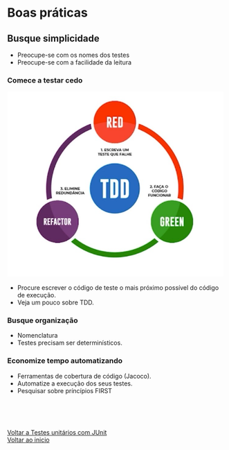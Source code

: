 # Boas práticas

## Busque simplicidade

- Preocupe-se com os nomes dos testes
- Preocupe-se com a facilidade da leitura

### Comece a testar cedo

<img src="./img/18.jpg" alt="" width="500">

- Procure escrever o código de teste o mais próximo possível do código de execução.
- Veja um pouco sobre TDD.

### Busque organização

- Nomenclatura
- Testes precisam ser determinísticos.

### Economize tempo automatizando

- Ferramentas de cobertura de código (Jacoco).
- Automatize a execução dos seus testes.
- Pesquisar sobre príncípios FIRST

<br>

<br>

<br>

[Voltar a Testes unitários com JUnit](/Arquivos/Conteudo/4%20-%20Programa%C3%A7%C3%A3o%20orientada%20a%20objetos/4.6%20Teste%20unitarios%20com%20junit.md)<br>
[Voltar ao inicio](/README.md)